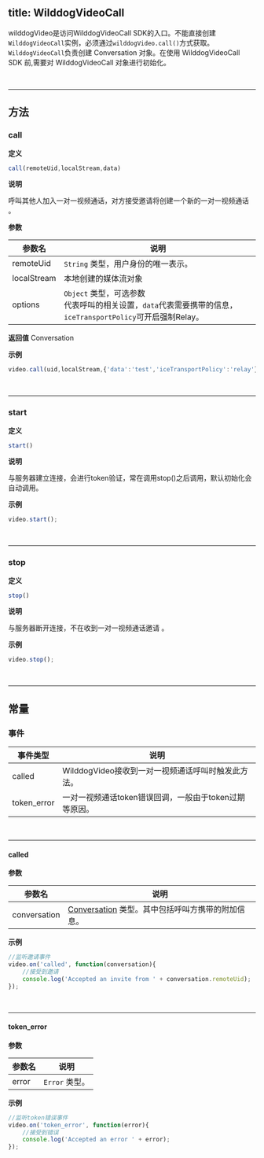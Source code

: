 ﻿
title: WilddogVideoCall
---

wilddogVideo是访问WilddogVideoCall SDK的入口。不能直接创建`WilddogVideoCall`实例，必须通过`wilddogVideo.call()`方式获取。
`WilddogVideoCall`负责创建 Conversation 对象。在使用 WilddogVideoCall SDK 前,需要对 WilddogVideoCall 对象进行初始化。



</br>

---

## 方法

### call

**定义**

```js
call(remoteUid,localStream,data)
```

**说明**

呼叫其他人加入一对一视频通话，对方接受邀请将创建一个新的一对一视频通话 。

**参数**

| 参数名 | 说明 |
|---|---|
| remoteUid  | `String` 类型，用户身份的唯一表示。 |
| localStream| 本地创建的媒体流对象|
| options    | `Object` 类型，可选参数<br>代表呼叫的相关设置，`data`代表需要携带的信息，`iceTransportPolicy`可开启强制Relay。|

**返回值**
Conversation

**示例**

```js
video.call(uid,localStream,{'data':'test','iceTransportPolicy':'relay'});
```

</br>

---

### start

**定义**

```js
start()
```

**说明**

与服务器建立连接，会进行token验证，常在调用stop()之后调用，默认初始化会自动调用。

**示例**

```js
video.start();
```

</br>

---

### stop

**定义**

```js
stop()
```

**说明**

与服务器断开连接，不在收到一对一视频通话邀请 。

**示例**

```js
video.stop();
```

</br>

---

## 常量

### 事件

| 事件类型 | 说明                                     |
| -------- | ---------------------------------------- |
| called   | WilddogVideo接收到一对一视频通话呼叫时触发此方法。 |
| token_error    | 一对一视频通话token错误回调，一般由于token过期等原因。 |

</br>

---

#### called

**参数**

| 参数名 | 说明 |
|---|---|
| conversation | [Conversation](/conversation/Web/api/conversation.html) 类型。其中包括呼叫方携带的附加信息。|

**示例**

```js
//监听邀请事件
video.on('called', function(conversation){
    //接受到邀请
    console.log('Accepted an invite from ' + conversation.remoteUid);
});
```

</br>

---

#### token_error

**参数**

| 参数名 | 说明 |
|---|---|
| error | `Error` 类型。|

**示例**

```js
//监听token错误事件
video.on('token_error', function(error){
    //接受到错误
    console.log('Accepted an error ' + error);
});
```

